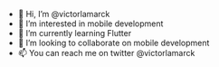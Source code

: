- 👋 Hi, I’m @victorlamarck
- 👀 I’m interested in mobile development 
- 🌱 I’m currently learning Flutter
- 💞️ I’m looking to collaborate on mobile development
- 📫 You can reach me on twitter @victorlamarck

<!---
victorlamarck/victorlamarck is a ✨ special ✨ repository because its `README.md` (this file) appears on your GitHub profile.
You can click the Preview link to take a look at your changes.
--->
